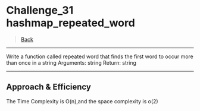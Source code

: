 # Challenge_31 hashmap_repeated_word

> [Back](../../README.md)
*****************************************
Write a function called repeated word that finds the first word to occur more than once in a string
Arguments: string
Return: string

***********************************************
## Approach & Efficiency
The Time Complexity is  O(n),and the space complexity is o(2) 


